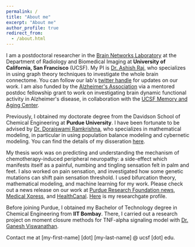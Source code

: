 ```yaml
---
permalink: /
title: "About me"
excerpt: "About me"
author_profile: true
redirect_from: 
  - /about.html
---
```


I am a postdoctoral researcher in the [Brain Networks Laboratory](https://radiology.ucsf.edu/research/labs/brain-networks-lab#-) at the Department of Radiology and Biomedical Imaging at **University of California, San Francisco** (UCSF). My PI is [Dr. Ashish Raj](https://profiles.ucsf.edu/ashish.raj), who specializes in using graph theory techniques to investigate the whole brain connectome. You can follow our lab's [twitter handle](https://twitter.com/RajLab_UCSF) for updates on our work. I am also funded by the [Alzheimer's Association](https://www.alz.org/) via a mentored postdoc fellowship grant to work on investigating brain dynamic functional activity in Alzheimer's disease, in collaboration with the [UCSF Memory and Aging Center](https://memory.ucsf.edu/).   

Previously, I obtained my doctorate degree from the Davidson School of Chemical Engineering at **Purdue University**. 
I have been fortunate to be advised by [Dr. Doraiswami Ramkrishna](https://engineering.purdue.edu/ramkiites/), who specializes in mathematical modeling, in particular in using population balance modeling and cybernetic modeling. You can find the details of my disseration [here](https://hammer.figshare.com/articles/Towards_Understanding_Neuropathy_from_Cancer_Chemotherapy_and_Pathophysiology_of_Pain_Sensation_An_Engineering_Approach/12196746/1).    

My thesis work was on predicting and understanding the mechanism of chemotherapy-induced peripheral neuropathy: a side-effect which manifests itself as a painful, numbing and tingling sensation felt in palm and feet. I also worked on pain sensation, and investigated how some genetic mutations can shift pain sensation threshold. I used bifurcation theory, mathematical modeling, and machine learning for my work. Please check out a news release on our work at [Purdue Research Foundation news](https://www.purdue.edu/newsroom/releases/2019/Q4/an-engineering-approach-to-reduce-the-pain-of-chemotherapy.html), [Medical Xpress](https://medicalxpress.com/news/2019-12-approach-pain-chemotherapy.html), and [HealthCanal](https://www.healthcanal.com/cancers/249612-an-engineering-approach-to-reduce-the-pain-of-chemotherapy.html). [Here](https://www.researchgate.net/profile/Parul_Verma7) is my researchgate profile. 

Before joining Purdue, I obtained my Bachelor of Technology degree in Chemical Engineering from **IIT Bombay**. There, I carried out a research project on moment closure methods for TNF-alpha signaling model with [Dr. Ganesh Viswanathan](https://www.che.iitb.ac.in/index.php/faculty/ganesh-viswanathan). 

Contact me at [my-first-name] [dot] [my-last-name] @ ucsf [dot] edu.

